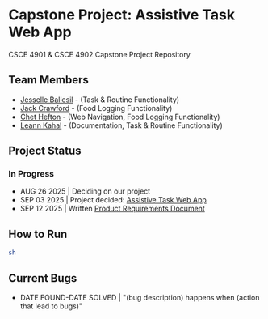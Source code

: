 # Capstone Project: Assistive Task Web App

CSCE 4901 & CSCE 4902 Capstone Project Repository

## Team Members

* [Jesselle Ballesil](https://github.com/CjBallesil) - (Task & Routine Functionality)
* [Jack Crawford](https://github.com/jhc027) - (Food Logging Functionality)
* [Chet Hefton](https://github.com/ChetHefton) - (Web Navigation, Food Logging Functionality)
* [Leann Kahal](https://github.com/lnkl26) - (Documentation, Task & Routine Functionality)

## Project Status

### In Progress

* AUG 26 2025 | Deciding on our project
* SEP 03 2025 | Project decided: [Assistive Task Web App](https://github.com/lnkl26/capstone/blob/main/Sprint%200%20Documentation/CONFIRMEDPROJECT.md)
* SEP 12 2025 | Written [Product Requirements Document](https://github.com/lnkl26/capstone/blob/main/Sprint%200%20Documentation/JJaCL_Requirements.md)

## How to Run

```bash
sh
```

## Current Bugs

* DATE FOUND-DATE SOLVED | "(bug description) happens when (action that lead to bugs)"
